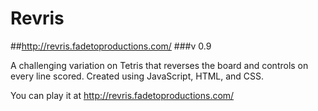 # Revris
##http://revris.fadetoproductions.com/
###v 0.9

A challenging variation on Tetris that reverses the board and controls on every line scored.
Created using JavaScript, HTML, and CSS.

You can play it at http://revris.fadetoproductions.com/